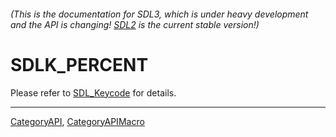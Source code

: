 ###### (This is the documentation for SDL3, which is under heavy development and the API is changing! [SDL2](https://wiki.libsdl.org/SDL2/) is the current stable version!)
# SDLK_PERCENT

Please refer to [SDL_Keycode](SDL_Keycode) for details.

----
[CategoryAPI](CategoryAPI), [CategoryAPIMacro](CategoryAPIMacro)

